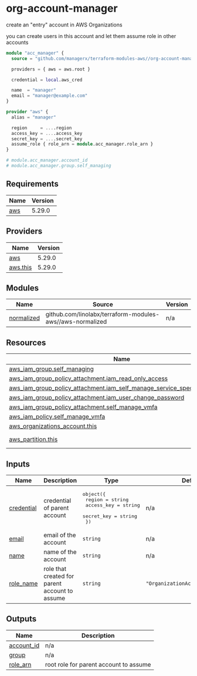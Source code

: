 # org-account-manager

create an "entry" account in AWS Organizations

you can create users in this account and let them assume role in other accounts

```terraform
module "acc_manager" {
  source = "github.com/managerx/terraform-modules-aws//org-account-manager"

  providers = { aws = aws.root }

  credential = local.aws_cred

  name  = "manager"
  email = "manager@example.com"
}

provider "aws" {
  alias = "manager"

  region     = ....region
  access_key = ....access_key
  secret_key = ....secret_key
  assume_role { role_arn = module.acc_manager.role_arn }
}

# module.acc_manager.account_id
# module.acc_manager.group.self_managing
```

## Requirements

| Name | Version |
|------|---------|
| <a name="requirement_aws"></a> [aws](#requirement\_aws) | 5.29.0 |

## Providers

| Name | Version |
|------|---------|
| <a name="provider_aws"></a> [aws](#provider\_aws) | 5.29.0 |
| <a name="provider_aws.this"></a> [aws.this](#provider\_aws.this) | 5.29.0 |

## Modules

| Name | Source | Version |
|------|--------|---------|
| <a name="module_normalized"></a> [normalized](#module\_normalized) | github.com/linolabx/terraform-modules-aws//aws-normalized | n/a |

## Resources

| Name | Type |
|------|------|
| [aws_iam_group.self_managing](https://registry.terraform.io/providers/hashicorp/aws/5.29.0/docs/resources/iam_group) | resource |
| [aws_iam_group_policy_attachment.iam_read_only_access](https://registry.terraform.io/providers/hashicorp/aws/5.29.0/docs/resources/iam_group_policy_attachment) | resource |
| [aws_iam_group_policy_attachment.iam_self_manage_service_specific_credentials](https://registry.terraform.io/providers/hashicorp/aws/5.29.0/docs/resources/iam_group_policy_attachment) | resource |
| [aws_iam_group_policy_attachment.iam_user_change_password](https://registry.terraform.io/providers/hashicorp/aws/5.29.0/docs/resources/iam_group_policy_attachment) | resource |
| [aws_iam_group_policy_attachment.self_manage_vmfa](https://registry.terraform.io/providers/hashicorp/aws/5.29.0/docs/resources/iam_group_policy_attachment) | resource |
| [aws_iam_policy.self_manage_vmfa](https://registry.terraform.io/providers/hashicorp/aws/5.29.0/docs/resources/iam_policy) | resource |
| [aws_organizations_account.this](https://registry.terraform.io/providers/hashicorp/aws/5.29.0/docs/resources/organizations_account) | resource |
| [aws_partition.this](https://registry.terraform.io/providers/hashicorp/aws/5.29.0/docs/data-sources/partition) | data source |

## Inputs

| Name | Description | Type | Default | Required |
|------|-------------|------|---------|:--------:|
| <a name="input_credential"></a> [credential](#input\_credential) | credential of parent account | <pre>object({<br>    region     = string<br>    access_key = string<br>    secret_key = string<br>  })</pre> | n/a | yes |
| <a name="input_email"></a> [email](#input\_email) | email of the account | `string` | n/a | yes |
| <a name="input_name"></a> [name](#input\_name) | name of the account | `string` | n/a | yes |
| <a name="input_role_name"></a> [role\_name](#input\_role\_name) | role that created for parent account to assume | `string` | `"OrganizationAccountAccessRole"` | no |

## Outputs

| Name | Description |
|------|-------------|
| <a name="output_account_id"></a> [account\_id](#output\_account\_id) | n/a |
| <a name="output_group"></a> [group](#output\_group) | n/a |
| <a name="output_role_arn"></a> [role\_arn](#output\_role\_arn) | root role for parent account to assume |
